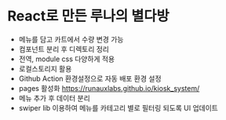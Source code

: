 # React로 만든 루나의 별다방 #

* 메뉴를 담고 카트에서 수량 변경 가능
* 컴포넌트 분리 후 디렉토리 정리
* 전역, module css 다양하게 적용
* 로컬스토리지 활용
* Github Action 환경설정으로 자동 배포 환경 설정
* pages 활성화 https://runauxlabs.github.io/kiosk_system/
* 메뉴 추가 후 데이터 분리
* swiper lib 이용하여 메뉴를 카테고리 별로 필터링 되도록 UI 업데이트
